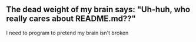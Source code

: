 
## The dead weight of my brain says: "Uh-huh, who really cares about README.md??" 
I need to program to pretend my brain isn't broken
